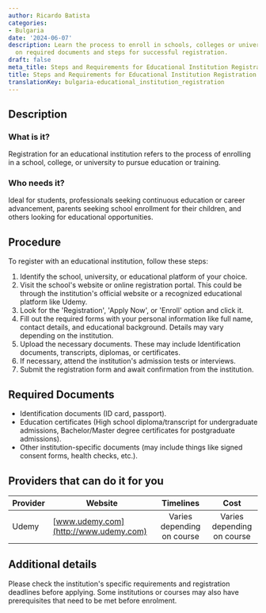 ```yaml
---
author: Ricardo Batista
categories:
- Bulgaria
date: '2024-06-07'
description: Learn the process to enroll in schools, colleges or universities. Details
  on required documents and steps for successful registration.
draft: false
meta_title: Steps and Requirements for Educational Institution Registration
title: Steps and Requirements for Educational Institution Registration
translationKey: bulgaria-educational_institution_registration
---
```



## Description
### What is it?
Registration for an educational institution refers to the process of enrolling in a school, college, or university to pursue education or training.

### Who needs it?
Ideal for students, professionals seeking continuous education or career advancement, parents seeking school enrollment for their children, and others looking for educational opportunities.

## Procedure
To register with an educational institution, follow these steps:

1. Identify the school, university, or educational platform of your choice.
2. Visit the school's website or online registration portal. This could be through the institution's official website or a recognized educational platform like Udemy.
3. Look for the 'Registration', 'Apply Now', or 'Enroll' option and click it.
4. Fill out the required forms with your personal information like full name, contact details, and educational background. Details may vary depending on the institution.
5. Upload the necessary documents. These may include Identification documents, transcripts, diplomas, or certificates.
6. If necessary, attend the institution's admission tests or interviews.
7. Submit the registration form and await confirmation from the institution.

## Required Documents
* Identification documents (ID card, passport).
* Education certificates (High school diploma/transcript for undergraduate admissions, Bachelor/Master degree certificates for postgraduate admissions).
* Other institution-specific documents (may include things like signed consent forms, health checks, etc.).

## Providers that can do it for you

| Provider        |     Website     |     Timelines    |       Cost      |
| --------------- | --------------- |  :-------------: | :-------------: |
| Udemy           |  [www.udemy.com](http://www.udemy.com)   |      Varies depending on course      |        Varies depending on course       |

## Additional details
Please check the institution's specific requirements and registration deadlines before applying. Some institutions or courses may also have prerequisites that need to be met before enrolment.